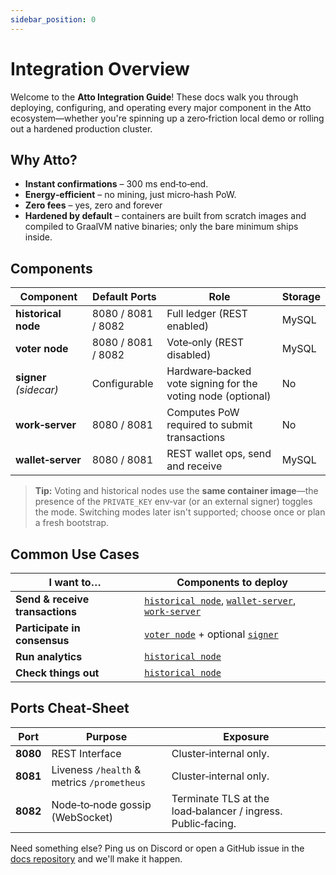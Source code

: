 ```yaml
---
sidebar_position: 0
---
```


# Integration Overview

Welcome to the **Atto Integration Guide**! These docs walk you through deploying, configuring, and operating every major
component in the Atto ecosystem—whether you're spinning up a zero‑friction local demo or rolling out a hardened
production cluster.

## Why Atto?

* **Instant confirmations** – 300 ms end‑to‑end.
* **Energy‑efficient** – no mining, just micro‑hash PoW.
* **Zero fees** – yes, zero and forever
* **Hardened by default** – containers are built from scratch images and compiled to GraalVM native binaries; only the
  bare minimum ships inside.

## Components

| Component              | Default Ports      | Role                                                        | Storage |
|------------------------|--------------------|-------------------------------------------------------------|---------|
| **historical node**    | 8080 / 8081 / 8082 | Full ledger (REST enabled)                                  | MySQL   |
| **voter node**         | 8080 / 8081 / 8082 | Vote‑only (REST disabled)                                   | MySQL   |
| **signer** *(sidecar)* | Configurable       | Hardware‑backed vote signing for the voting node (optional) | No      |
| **work‑server**        | 8080 / 8081        | Computes PoW required to submit transactions                | No      |
| **wallet‑server**      | 8080 / 8081        | REST wallet ops, send and receive                           | MySQL   |

> **Tip:** Voting and historical nodes use the **same container image**—the presence of the `PRIVATE_KEY` env‑var (or an
> external signer) toggles the mode. Switching modes later isn't supported; choose once or plan a fresh bootstrap.

## Common Use Cases

| I want to…                      | Components to deploy                                                                                                                                       |
|---------------------------------|------------------------------------------------------------------------------------------------------------------------------------------------------------|
| **Send & receive transactions** | [`historical node`](/docs/integration/node-historical), [`wallet‑server`](/docs/integration/wallet-server), [`work‑server`](/docs/integration/work-server) |
| **Participate in consensus**    | [`voter node`](/docs/integration/node-voter) + optional [`signer`](/docs/integration/signer)                                                               |
| **Run analytics**               | [`historical node`](/docs/integration/node-historical)                                                                                                     |
| **Check things out**            | [`historical node`](/docs/integration/node-historical)                                                                                                     |

## Ports Cheat‑Sheet

| Port     | Purpose                                    | Exposure                                                     |
|----------|--------------------------------------------|--------------------------------------------------------------|
| **8080** | REST Interface                             | Cluster‑internal only.                                       |
| **8081** | Liveness `/health` & metrics `/prometheus` | Cluster‑internal only.                                       |
| **8082** | Node‑to‑node gossip (WebSocket)            | Terminate TLS at the load‑balancer / ingress. Public‑facing. |

Need something else? Ping us on Discord or open a GitHub issue in
the [docs repository](https://github.com/attocash/docs) and we'll make it happen.
